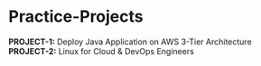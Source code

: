 # Practice-Projects

**PROJECT-1:** Deploy Java Application on AWS 3-Tier Architecture
**PROJECT-2:** Linux for Cloud & DevOps Engineers
